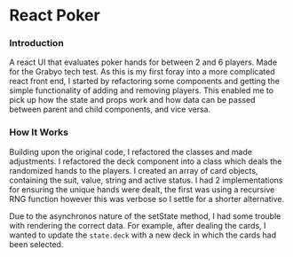 # React Poker

### Introduction
A react UI that evaluates poker hands for between 2 and 6 players. Made for the Grabyo tech test.
As this is my first foray into a more complicated react front end, I started by refactoring some components and getting the simple functionality of adding and removing players. This enabled me to pick up how the state and props work and how data can be passed between parent and child components, and vice versa.

### How It Works

Building upon the original code, I refactored the classes and made adjustments. I refactored the deck component into a class which deals the randomized hands to the players. I created an array of card objects, containing the suit, value, string and active status. I had 2 implementations for ensuring the unique hands were dealt, the first was using a recursive RNG function however this was verbose so I settle for a shorter alternative.

Due to the asynchronos nature of the setState method, I had some trouble with rendering the correct data. For example, after dealing the cards, I wanted to update the `state.deck` with a new deck in which the cards had been selected.